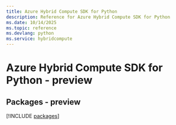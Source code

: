 ```yaml
---
title: Azure Hybrid Compute SDK for Python
description: Reference for Azure Hybrid Compute SDK for Python
ms.date: 10/14/2025
ms.topic: reference
ms.devlang: python
ms.service: hybridcompute
---
```

# Azure Hybrid Compute SDK for Python - preview
## Packages - preview
[!INCLUDE [packages](hybrid-compute-index.md)]